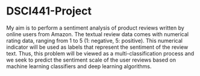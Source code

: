 # DSCI441-Project
My aim is to perform a sentiment analysis of product reviews written by online users from Amazon. The textual review data comes with numerical rating data, ranging from 1 to 5 (1: negative, 5: positive). This numerical indicator will be used as labels that represent the sentiment of the review text. Thus, this problem will be viewed as a multi-classification process and we seek to predict the sentiment scale of the user reviews based on machine learning classifiers and deep learning algorithms.
